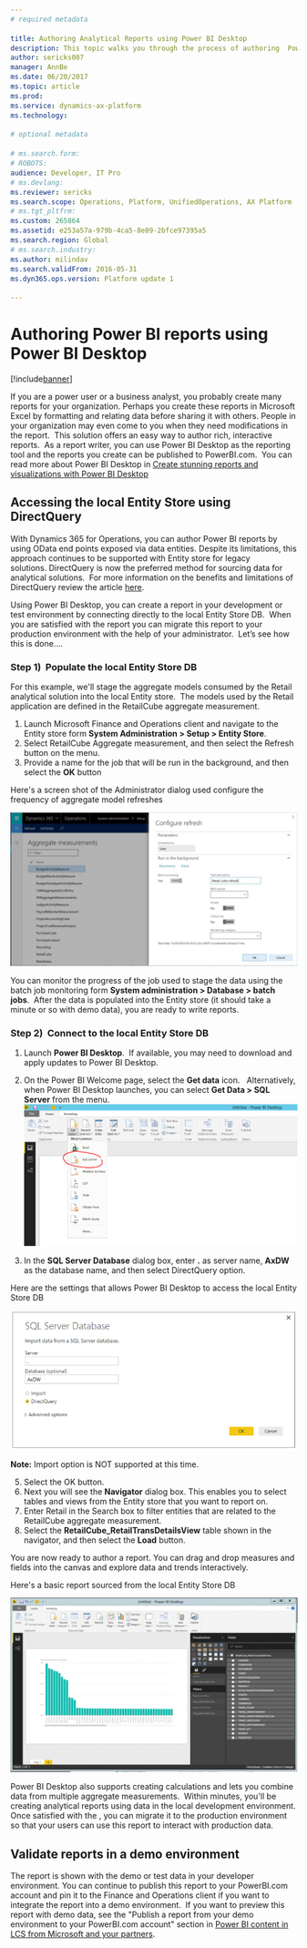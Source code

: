 ```yaml
---
# required metadata

title: Authoring Analytical Reports using Power BI Desktop
description: This topic walks you through the process of authoring  Power BI reports using the local Entity Store database. 
author: sericks007
manager: AnnBe
ms.date: 06/20/2017
ms.topic: article
ms.prod: 
ms.service: dynamics-ax-platform
ms.technology: 

# optional metadata

# ms.search.form: 
# ROBOTS: 
audience: Developer, IT Pro
# ms.devlang: 
ms.reviewer: sericks
ms.search.scope: Operations, Platform, UnifiedOperations, AX Platform
# ms.tgt_pltfrm: 
ms.custom: 265864
ms.assetid: e253a57a-979b-4ca5-8e09-2bfce97395a5
ms.search.region: Global
# ms.search.industry: 
ms.author: milindav
ms.search.validFrom: 2016-05-31
ms.dyn365.ops.version: Platform update 1

---
```


# Authoring Power BI reports using Power BI Desktop

[!include[banner](../includes/banner.md)]


If you are a power user or a business analyst, you probably create many reports for your organization. Perhaps you create these reports in Microsoft Excel by formatting and relating data before sharing it with others. People in your organization may even come to you when they need modifications in the report.  This solution offers an easy way to author rich, interactive reports.  As a report writer, you can use Power BI Desktop as the reporting tool and the reports you create can be published to PowerBI.com.  You can read more about Power BI Desktop in [Create stunning reports and visualizations with Power BI Desktop](https://powerbi.microsoft.com/en-us/desktop) 


## Accessing the local Entity Store using DirectQuery
With Dynamics 365 for Operations, you can author Power BI reports by using OData end points exposed via data entities. Despite its limitations, this approach continues to be supported with Entity store for legacy solutions. DirectQuery is now the preferred method for sourcing data for analytical solutions.  For more information on the benefits and limitations of DirectQuery review the article [here](https://powerbi.microsoft.com/en-us/documentation/powerbi-desktop-use-directquery/).

Using Power BI Desktop, you can create a report in your development or test environment by connecting directly to the local Entity Store DB.  When you are satisfied with the report you can migrate this report to your production environment with the help of your administrator.  Let’s see how this is done….

### Step 1)  Populate the local Entity Store DB
For this example, we'll stage the aggregate models consumed by the Retail analytical solution into the local Entity store.  The models used by the Retail application are defined in the RetailCube aggregate measurement. 

1) Launch Microsoft Finance and Operations client and navigate to the Entity store form **System Administration > Setup > Entity Store**. 
2) Select RetailCube Aggregate measurement, and then select the Refresh button on the menu. 
3) Provide a name for the job that will be run in the background, and then select the **OK** button

Here's a screen shot of the Administrator dialog used configure the frequency of aggregate model refreshes

![Configure Aggregagate Measurement refresh](media/configure-refresh.jpg)

You can monitor the progress of the job used to stage the data using the batch job monitoring form **System administration > Database > batch jobs**.  After the data is populated into the Entity store (it should take a minute or so with demo data), you are ready to write
reports. 
 

### Step 2)  Connect to the local Entity Store DB
1) Launch **Power BI Desktop**.  If available, you may need to download and apply updates to Power BI Desktop. 
2) On the Power BI Welcome page, select the **Get data** icon. 
   Alternatively, when Power BI Desktop launches, you can select **Get Data > SQL Server** from the menu. 
   ![Power BI Desktop Get Data](media/Power-BI-Desktop-Get-Data.png)

3) In the **SQL Server Database** dialog box, enter **.** as server name, **AxDW** as the database name, and then select DirectQuery option. 

Here are the settings that allows Power BI Desktop to access the local Entity Store DB

![Connect to SQL Database](media/Connect-to-SQL-Database.png)

**Note:** Import option is NOT supported at this time.

5) Select the OK button. 
6) Next you will see the **Navigator** dialog box. This enables you to select tables and views from the Entity store that you want to report on. 
7) Enter Retail in the Search box to filter entities that are related to the RetailCube aggregate measurement.
8) Select the **RetailCube_RetailTransDetailsView** table shown in the navigator, and then select the **Load** button. 

You are now ready to author a report. You can drag and drop measures and fields into the canvas and explore data and trends interactively.  

Here's a basic report sourced from the local Entity Store DB

![Power BI Desktop Report](media/Power-BI-Desktop-Report.png)

Power BI Desktop also supports creating calculations and lets you combine data from multiple aggregate measurements.  Within minutes, you'll be creating analytical reports using data in the local development environment. Once satisfied with the , you can migrate it to the production environment so that your users can use this report to interact with production data.

## Validate reports in a demo environment

The report is shown with the demo or test data in your developer environment. You can continue to publish this report to your PowerBI.com account and pin it to the Finance and Operations client if you want to integrate the report into a demo environment.  If you want to preview this report with demo data, see the "Publish a report from your demo environment to your PowerBI.com account" section in [Power BI content in LCS from Microsoft and your partners](https://docs.microsoft.com/en-us/dynamics365/unified-operations/dev-itpro/analytics/power-bi-content-microsoft-partners).

